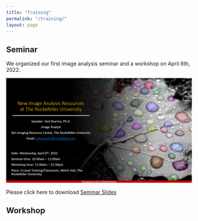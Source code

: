 ```yaml
---
title: "Training"
permalink: "/training/"
layout: page
---
```


## Seminar
We organized our first image analysis seminar and a workshop on April 6th, 2022. 

![seminar announcement](/seminar_workkshop/Seminar_flyer.png)


Please click here to download <a href="/seminar_workkshop/Image analysis seminar_v10.pdf" download>Seminar Slides<a/>

## Workshop
